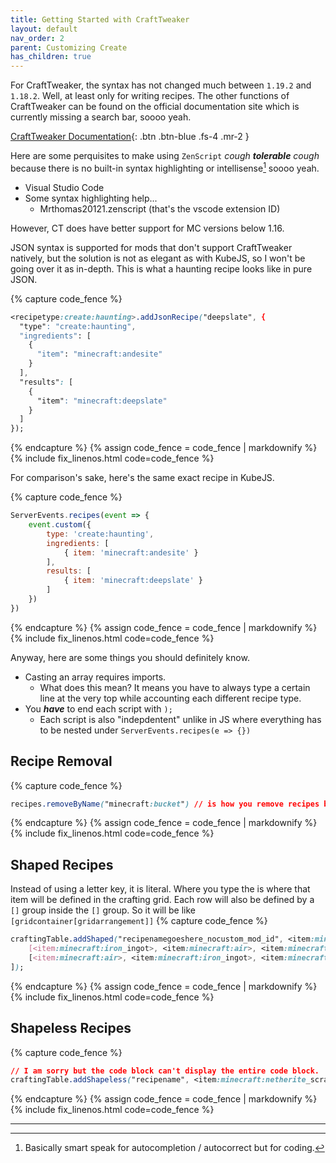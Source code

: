 ```yaml
---
title: Getting Started with CraftTweaker
layout: default
nav_order: 2
parent: Customizing Create
has_children: true
---
```

For CraftTweaker, the syntax has not changed much between `1.19.2` and `1.18.2`. Well, at least only for writing recipes. The other functions of CraftTweaker can be found on the official documentation site which is currently missing a search bar, soooo yeah.

[CraftTweaker Documentation](https://docs.blamejared.com/){: .btn .btn-blue .fs-4 .mr-2 }

Here are some perquisites to make using `ZenScript` *cough* ***tolerable*** *cough* because there is no built-in syntax highlighting or intellisense[^1] soooo yeah.
- Visual Studio Code
- Some syntax highlighting help...
  - Mrthomas20121.zenscript (that's the vscode extension ID)

However, CT does have better support for MC versions below 1.16.

JSON syntax is supported for mods that don't support CraftTweaker natively, but the solution is not as elegant as with KubeJS, so I won't be going over it as in-depth. This is what a haunting recipe looks like in pure JSON.

{% capture code_fence %}
```css
<recipetype:create:haunting>.addJsonRecipe("deepslate", {
  "type": "create:haunting",
  "ingredients": [
    {
      "item": "minecraft:andesite"
    }
  ],
  "results": [
    {
      "item": "minecraft:deepslate"
    }
  ]
});
```
{% endcapture %}
{% assign code_fence = code_fence | markdownify %}
{% include fix_linenos.html code=code_fence %}

For comparison's sake, here's the same exact recipe in KubeJS.

{% capture code_fence %}
```js
ServerEvents.recipes(event => {
    event.custom({
        type: 'create:haunting',
        ingredients: [
            { item: 'minecraft:andesite' }
        ],
        results: [
            { item: 'minecraft:deepslate' }
        ]
    })
})
```
{% endcapture %}
{% assign code_fence = code_fence | markdownify %}
{% include fix_linenos.html code=code_fence %}

Anyway, here are some things you should definitely know.

- Casting an array requires imports.
  - What does this mean? It means you have to always type a certain line at the very top while accounting each different recipe type.
- You ***have*** to end each script with `);`
  - Each script is also "indepdentent" unlike in JS where everything has to be nested under `ServerEvents.recipes(e => {})`

## Recipe Removal

{% capture code_fence %}
```css
recipes.removeByName("minecraft:bucket") // is how you remove recipes by recipe ID.
```
{% endcapture %}
{% assign code_fence = code_fence | markdownify %}
{% include fix_linenos.html code=code_fence %}

## Shaped Recipes
Instead of using a letter key, it is literal. Where you type the <item> is where that item will be defined in the crafting grid.
Each row will also be defined by a `[]` group inside the `[]` group. So it will be like `[gridcontainer[gridarrangement]]`
{% capture code_fence %}
```css
craftingTable.addShaped("recipenamegoeshere_nocustom_mod_id", <item:minecraft:bucket>, [
    [<item:minecraft:iron_ingot>, <item:minecraft:air>, <item:minecraft:iron_ingot>],
    [<item:minecraft:air>, <item:minecraft:iron_ingot>, <item:minecraft:air>]
]);
```
{% endcapture %}
{% assign code_fence = code_fence | markdownify %}
{% include fix_linenos.html code=code_fence %}

## Shapeless Recipes

{% capture code_fence %}
```css
// I am sorry but the code block can't display the entire code block.
craftingTable.addShapeless("recipename", <item:minecraft:netherite_scrap>, [<item:minecraft:netherite_scrap>, <item:minecraft:netherite_scrap>, <item:minecraft:netherite_scrap>, <item:minecraft:netherite_scrap>, <item:minecraft:gold_ingot>, <item:minecraft:gold_ingot>, <item:minecraft:gold_ingot>, <item:minecraft:gold_ingot>]);
```
{% endcapture %}
{% assign code_fence = code_fence | markdownify %}
{% include fix_linenos.html code=code_fence %}

---

[^1]: Basically smart speak for autocompletion / autocorrect but for coding.